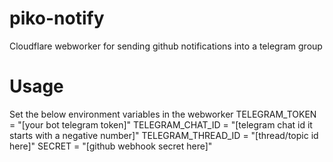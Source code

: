# piko-notify
Cloudflare webworker for sending github notifications into a telegram group

# Usage
Set the below environment variables in the webworker
TELEGRAM_TOKEN = "[your bot telegram token]"
TELEGRAM_CHAT_ID = "[telegram chat id it starts with a negative number]"
TELEGRAM_THREAD_ID = "[thread/topic id here]"
SECRET = "[github webhook secret here]"
